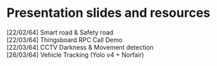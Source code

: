 # Presentation slides and resources  

[22/02/64] Smart road & Safety road  
[22/03/64] Thingsboard RPC Call Demo  
[22/03/64] CCTV Darkness & Movement detection  
[26/03/64] Vehicle Tracking (Yolo v4 + Norfair)  
